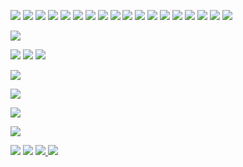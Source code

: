 [![](https://user-images.githubusercontent.com/6134875/185914097-ea19b907-11d8-4e00-a358-dcc6e2fa622a.png)](https://store-jp.nintendo.com/list/software/70010000015506.html)
[![](https://user-images.githubusercontent.com/6134875/185771324-5c8f09d8-50aa-412e-bdc1-3d1d3df6403f.png)](https://armorgames.com/economical-game/18860)
[![](https://user-images.githubusercontent.com/6134875/185771326-4e81adec-6457-4234-a26a-d8d9f3383b1c.png)](https://armorgames.com/frugal-knight-game/18887)
[![](https://user-images.githubusercontent.com/6134875/185771334-2a8c8477-d211-4e89-9327-8e7d2b4ed0f2.png)](https://armorgames.com/one-screen-run-game/19013)
[![](https://user-images.githubusercontent.com/6134875/185771335-8c7ccb94-dbdf-43d1-b742-1cfe792ebdef.png)](https://armorgames.com/economical-2-game/19018)
[![](https://user-images.githubusercontent.com/6134875/185771353-9cd176cb-a392-44bf-84e5-5728143981af.png)](https://armorgames.com/one-screen-run-2-game/19100)
[![](https://user-images.githubusercontent.com/6134875/185771354-425ab388-300b-4249-8c03-67123b762c24.png)](https://armorgames.com/eco-connect-game/19101)
[![](https://user-images.githubusercontent.com/6134875/185771356-4525a826-cfb9-4854-a31f-2b67fe2a013b.png)](https://armorgames.com/telepobox-game/19121)
[![](https://user-images.githubusercontent.com/6134875/185771365-223dfb1e-5db1-4f42-a6ba-18ae5f0f5935.png)](https://armorgames.com/move-box-game/19139)
[![](https://user-images.githubusercontent.com/6134875/185771366-8ddbcfb2-0407-4c57-a1f0-acda2403335b.png)](https://armorgames.com/slide-box-game/19154)
[![](https://user-images.githubusercontent.com/6134875/185771370-af5b34ee-cef7-4d0e-8320-2de4197c2d6d.png)](https://armorgames.com/white-pen-road-game/19185)
[![](https://user-images.githubusercontent.com/6134875/185771374-93d39b00-dde1-4cbb-882b-07e55a1c81eb.png)](https://armorgames.com/drag-box-game/19221)
[![](https://user-images.githubusercontent.com/6134875/185771377-6852c47d-97d1-4367-bd3c-f7d52a14122f.png)](https://armorgames.com/erase-box-game/19256)
[![](https://user-images.githubusercontent.com/6134875/185771378-5db1de57-f89a-4a4f-aeea-839fa98dc443.png)](https://armorgames.com/slide-box-2-game/19257)
[![](https://user-images.githubusercontent.com/6134875/185771379-d5f8b751-b508-4a7e-9715-bda47d80dde7.png)](https://armorgames.com/telepobox-2-game/19258)
[![](https://github.com/baba-s/baba-s/assets/6134875/6faa4932-05c9-49d9-b0c9-07dcd7746c89)](https://armorgames.com/arrow-box-game/19319)
[![](https://github.com/baba-s/baba-s/assets/6134875/cec5d67c-868c-4f5a-9b08-10799297c91c)](https://armorgames.com/rotate-box-game/19321)
[![](https://github.com/baba-s/baba-s/assets/6134875/d93d9097-d0cb-4176-8b76-ee38e13539dc)](https://armorgames.com/ninja-auto-run-game/19320)

[![](https://github-readme-activity-graph.vercel.app/graph?username=baba-s&theme=github)](https://github.com/ashutosh00710/github-readme-activity-graph)

[![](https://github-readme-stats.vercel.app/api?username=baba-s&hide=contribs&include_all_commits=true&count_private=true&show_icons=true)](https://github.com/anuraghazra/github-readme-stats)
[![](https://github-readme-stats.vercel.app/api/top-langs/?username=baba-s&layout=compact&card_width=100)](https://github.com/anuraghazra/github-readme-stats)
[![](https://streak-stats.demolab.com?user=baba-s&locale=ja&mode=weekly)](https://git.io/streak-stats)

[![](https://github-profile-trophy.vercel.app/?username=baba-s&rank=-C,-B&margin-w=4)](https://github.com/ryo-ma/github-profile-trophy)

[![](http://github-profile-summary-cards.vercel.app/api/cards/profile-details?username=baba-s&theme=github)](https://github.com/vn7n24fzkq/github-profile-summary-cards)

[![](https://github-readme-stats.vercel.app/api/wakatime?username=baba_s&langs_count=10)](https://github.com/anuraghazra/github-readme-stats)

[![](https://skillicons.dev/icons?i=cs,firebase,git,github,jenkins,md,py,rider,unity,vscode,wordpress)](https://skillicons.dev)

[![](https://img.shields.io/twitter/follow/baba_s_?label=Twitter&logo=twitter&style=flat)](https://twitter.com/baba_s_) [![](https://img.shields.io/github/followers/baba-s?label=follow&logo=github&style=flat)](https://github.com/baba-s) [![](https://qiita-badge.apiapi.app/s/baba_s/posts.svg) ](https://qiita.com/baba_s) [![](https://qiita-badge.apiapi.app/s/baba_s/contributions.svg)](https://qiita.com/baba_s)
